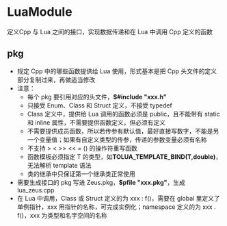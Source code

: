 # LuaModule

定义Cpp 与 Lua 之间的接口，实现数据传递和在 Lua 中调用 Cpp 定义的函数

## pkg

- 规定 Cpp 中的哪些函数提供给 Lua 使用，形式基本是把 Cpp 头文件的定义部分复制过来，再做适当修改
- 注意：
    - 每个 pkg 要引用对应的头文件，**$#include "xxx.h"**
    - 只接受 Enum、Class 和 Struct 定义，不接受 typedef 
    - Class 定义中，提供给 Lua 调用的函数必须是 public，且不能带有 static 和 inline 属性，不需要提供函数定义，但必须有定义
    - 不需要提供成员函数，所以若传参有默认值，最好直接写数字，不能是另一个变量值；如果有自定义类型的传参，传递的参数变量必须有名称
    - 不支持 > < >> << = () 的操作符重写函数
    - 函数模板必须指定 T 的类型，如**TOLUA_TEMPLATE_BIND(T,double)**，无法解析 template 语法
    - 类的继承中只保证第一个继承类正常使用
- 需要生成接口的 pkg 写进 Zeus.pkg，**$pfile "xxx.pkg"**，生成 lua_zeus.cpp
- 在 Lua 中调用，Class 或 Struct 定义的为 xxx : f()，需要在 global 里定义了单例指针，xxx 用指针的名称，可完成实例化；namespace 定义的为 xxx . f()，xxx 为类型和名字空间的名称
